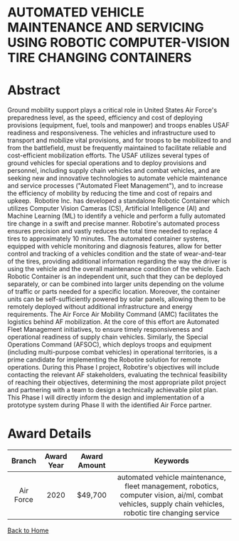 
AUTOMATED VEHICLE MAINTENANCE AND SERVICING USING ROBOTIC COMPUTER-VISION TIRE CHANGING CONTAINERS
==================================================================================================

# Abstract


Ground mobility support plays a critical role in United States Air Force's preparedness level, as the speed, efficiency and cost of deploying provisions (equipment, fuel, tools and manpower) and troops enables USAF readiness and responsiveness. The vehicles and infrastructure used to transport and mobilize vital provisions, and for troops to be mobilized to and from the battlefield, must be frequently maintained to facilitate reliable and cost-efficient mobilization efforts. The USAF utilizes several types of ground vehicles for special operations and to deploy provisions and personnel, including supply chain vehicles and combat vehicles, and are seeking new and innovative technologies to automate vehicle maintenance and service processes ("Automated Fleet Management"), and to increase the efficiency of mobility by reducing the time and cost of repairs and upkeep.  Robotire Inc. has developed a standalone Robotic Container which utilizes Computer Vision Cameras (CS), Artificial Intelligence (AI) and Machine Learning (ML) to identify a vehicle and perform a fully automated tire change in a swift and precise manner. Robotire's automated process ensures precision and vastly reduces the total time needed to replace 4 tires to approximately 10 minutes. The automated container systems, equipped with vehicle monitoring and diagnosis features, allow for better control and tracking of a vehicles condition and the state of wear-and-tear of the tires, providing additional information regarding the way the driver is using the vehicle and the overall maintenance condition of the vehicle. Each Robotic Container is an independent unit, such that they can be deployed separately, or can be combined into larger units depending on the volume of traffic or parts needed for a specific location. Moreover, the container units can be self-sufficiently powered by solar panels, allowing them to be remotely deployed without additional infrastructure and energy requirements. The Air Force Air Mobility Command (AMC) facilitates the logistics behind AF mobilization. At the core of this effort are Automated Fleet Management initiatives, to ensure timely responsiveness and operational readiness of supply chain vehicles. Similarly, the Special Operations Command (AFSOC), which deploys troops and equipment (including multi-purpose combat vehicles) in operational territories, is a prime candidate for implementing the Robotire solution for remote operations. During this Phase I project, Robotire's objectives will include contacting the relevant AF stakeholders, evaluating the technical feasibility of reaching their objectives, determining the most appropriate pilot project and partnering with a team to design a technically achievable pilot plan. This Phase I will directly inform the design and implementation of a prototype system during Phase II with the identified Air Force partner.    

# Award Details

|Branch|Award Year|Award Amount|Keywords|
| :---: | :---: | :---: | :---: |
|Air Force|2020|$49,700|automated vehicle maintenance, fleet management, robotics, computer vision, ai/ml, combat vehicles, supply chain vehicles, robotic tire changing service|
  
  


[Back to Home](https://github.com/chrischow/dod_sbir_awards/Reports/DJ/#1732)